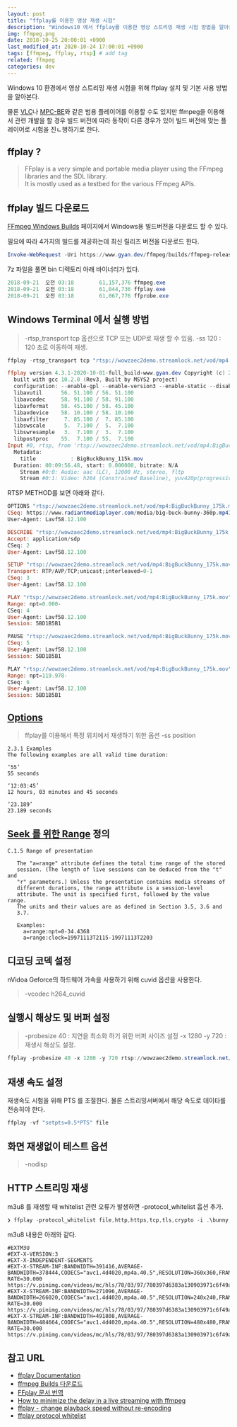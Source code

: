 ```yaml
---
layout: post
title: "ffplay를 이용한 영상 재생 시험"
description: "Windows10 에서 ffplay를 이용한 영상 스트리밍 재생 시험 방법을 알아본다."
img: ffmpeg.png
date: 2018-10-25 20:00:01 +0900
last_modified_at: 2020-10-24 17:00:01 +0900
tags: [ffmpeg, ffplay, rtsp] # add tag
related: ffmpeg
categories: dev
---
```


Windows 10 환경에서 영상 스트리밍 재생 시험을 위해 ffplay 설치 및 기본 사용 방법을 알아본다. 

물론 [VLC](https://www.videolan.org/index.html)나 [MPC-BE](https://sourceforge.net/projects/mpcbe/)와 같은 범용 플레이어를 이용할 수도 있지만 ffmpeg을 이용해서 관련 개발을 할 경우 빌드 버전에 따라 동작이 다른 경우가 있어 빌드 버전에 맞는 플레이어로 시험을 진ㄴ행하기로 한다. 

## ffplay ?

> FFplay is a very simple and portable media player using the FFmpeg libraries and the SDL library.   
> It is mostly used as a testbed for the various FFmpeg APIs.

## ffplay 빌드 다운로드 

[FFmpeg Windows Builds](https://www.gyan.dev/ffmpeg/builds/) 페이지에서 Windows용 빌드버전을 다운로드 할 수 있다.   

필요에 따라 4가지의 빌드를 제공하는데 최신 릴리즈 버전을 다운로드 한다. 

```powershell
Invoke-WebRequest -Uri https://www.gyan.dev/ffmpeg/builds/ffmpeg-release-full.7z -OutFile ffmpeg-release-full.7z
```

7z 파일을 풀면 bin 디렉토리 아래 바이너리가 있다. 

```powershell
2018-09-21  오전 03:18        61,157,376 ffmpeg.exe
2018-09-21  오전 03:18        61,044,736 ffplay.exe
2018-09-21  오전 03:18        61,067,776 ffprobe.exe
```

## Windows Terminal 에서 실행 방법 
 
> -rtsp_transport tcp 옵션으로 TCP 또는 UDP로 재생 할 수 있음. 
> -ss 120 : 120 초로 이동하여 재생. 

```powershell
ffplay -rtsp_transport tcp "rtsp://wowzaec2demo.streamlock.net/vod/mp4:BigBuckBunny_115k.mov" -ss 120

ffplay version 4.3.1-2020-10-01-full_build-www.gyan.dev Copyright (c) 2003-2020 the FFmpeg developers
  built with gcc 10.2.0 (Rev3, Built by MSYS2 project)
  configuration: --enable-gpl --enable-version3 --enable-static --disable-w32threads --disable-autodetect --enable-fontconfig --enable-iconv --enable-gnutls --enable-libxml2 --enable-gmp --enable-lzma --enable-libsnappy --enable-zlib --enable-libsrt --enable-libssh --enable-libzmq --enable-avisynth --enable-libbluray --enable-libcaca --enable-sdl2 --enable-libdav1d --enable-libzvbi --enable-librav1e --enable-libwebp --enable-libx264 --enable-libx265 --enable-libxvid --enable-libaom --enable-libopenjpeg --enable-libvpx --enable-libass --enable-frei0r --enable-libfreetype --enable-libfribidi --enable-libvidstab --enable-libvmaf --enable-libzimg --enable-amf --enable-cuda-llvm --enable-cuvid --enable-ffnvcodec --enable-nvdec --enable-nvenc --enable-d3d11va --enable-dxva2 --enable-libmfx --enable-libcdio --enable-libgme --enable-libmodplug --enable-libopenmpt --enable-libopencore-amrwb --enable-libmp3lame --enable-libshine --enable-libtheora --enable-libtwolame --enable-libvo-amrwbenc --enable-libilbc --enable-libgsm --enable-libopencore-amrnb --enable-libopus --enable-libspeex --enable-libvorbis --enable-ladspa --enable-libbs2b --enable-libflite --enable-libmysofa --enable-librubberband --enable-libsoxr --enable-chromaprint
  libavutil      56. 51.100 / 56. 51.100
  libavcodec     58. 91.100 / 58. 91.100
  libavformat    58. 45.100 / 58. 45.100
  libavdevice    58. 10.100 / 58. 10.100
  libavfilter     7. 85.100 /  7. 85.100
  libswscale      5.  7.100 /  5.  7.100
  libswresample   3.  7.100 /  3.  7.100
  libpostproc    55.  7.100 / 55.  7.100
Input #0, rtsp, from 'rtsp://wowzaec2demo.streamlock.net/vod/mp4:BigBuckBunny_115k.mov':
  Metadata:
    title           : BigBuckBunny_115k.mov
  Duration: 00:09:56.48, start: 0.000000, bitrate: N/A
    Stream #0:0: Audio: aac (LC), 12000 Hz, stereo, fltp
    Stream #0:1: Video: h264 (Constrained Baseline), yuv420p(progressive), 240x160, 24 fps, 24 tbr, 90k tbn, 48 tbc
```

RTSP METHOD를 보면 아래와 같다.  

```powershell
OPTIONS "rtsp://wowzaec2demo.streamlock.net/vod/mp4:BigBuckBunny_175k.mov" RTSP/1.0
CSeq: https://www.radiantmediaplayer.com/media/big-buck-bunny-360p.mp41
User-Agent: Lavf58.12.100

DESCRIBE "rtsp://wowzaec2demo.streamlock.net/vod/mp4:BigBuckBunny_175k.mov" RTSP/1.0
Accept: application/sdp
CSeq: 2
User-Agent: Lavf58.12.100

SETUP "rtsp://wowzaec2demo.streamlock.net/vod/mp4:BigBuckBunny_175k.mov" RTSP/1.0
Transport: RTP/AVP/TCP;unicast;interleaved=0-1
CSeq: 3
User-Agent: Lavf58.12.100

PLAY "rtsp://wowzaec2demo.streamlock.net/vod/mp4:BigBuckBunny_175k.mov" RTSP/1.0
Range: npt=0.000-
CSeq: 4
User-Agent: Lavf58.12.100
Session: 5BD1B5B1

PAUSE "rtsp://wowzaec2demo.streamlock.net/vod/mp4:BigBuckBunny_175k.mov" RTSP/1.0
CSeq: 5
User-Agent: Lavf58.12.100
Session: 5BD1B5B1

PLAY "rtsp://wowzaec2demo.streamlock.net/vod/mp4:BigBuckBunny_175k.mov" RTSP/1.0
Range: npt=119.978-
CSeq: 6
User-Agent: Lavf58.12.100
Session: 5BD1B5B1
```

## [Options](https://ffmpeg.org/ffmpeg-utils.html#time-duration-syntax)

> ffplay를 이용해서 특정 위치에서 재생하기 위한 옵션 
> -ss position 

```
2.3.1 Examples
The following examples are all valid time duration:

‘55’
55 seconds

‘12:03:45’
12 hours, 03 minutes and 45 seconds

‘23.189’
23.189 seconds
```

## [Seek 를 위한 Range](https://tools.ietf.org/html/rfc2326#appendix-C.1.5) 정의

```
C.1.5 Range of presentation

   The "a=range" attribute defines the total time range of the stored
   session. (The length of live sessions can be deduced from the "t" and
   "r" parameters.) Unless the presentation contains media streams of
   different durations, the range attribute is a session-level
   attribute. The unit is specified first, followed by the value range.
   The units and their values are as defined in Section 3.5, 3.6 and
   3.7.

   Examples:
     a=range:npt=0-34.4368
     a=range:clock=19971113T2115-19971113T2203
``` 

## 디코딩 코덱 설정 
 
nVidoa Geforce의 하드웨어 가속을 사용하기 위해 cuvid 옵션을 사용한다. 

> -vcodec h264_cuvid 

## 실행시 해상도 및 버퍼 설정

> -probesize 40 : 지연을 최소화 하기 위한 버퍼 사이즈 설정
> -x 1280 -y 720 : 재생시 해상도 설정. 


```powershell
ffplay -probesize 40 -x 1280 -y 720 rtsp://wowzaec2demo.streamlock.net/vod/mp4:BigBuckBunny_175k.mov
```

## 재생 속도 설정 

재생속도 시험을 위해 PTS 를 조절한다. 물론 스트리밍서버에서 해당 속도로 데이타를 전송히야 한다. 

```powershell
ffplay -vf "setpts=0.5*PTS" file
```

## 화면 재생없이 테스트 옵션 

> -nodisp 


## HTTP 스트리밍 재생 

m3u8 를 재생할 때 whitelist 관련 오류가 발생하면 -protocol_whitelist 옵션 추가. 

```powershell
❯ ffplay -protocol_whitelist file,http,https,tcp,tls,crypto -i .\bunny.m3u8
``` 

m3u8 내용은 아래와 같다. 

```
#EXTM3U
#EXT-X-VERSION:3
#EXT-X-INDEPENDENT-SEGMENTS
#EXT-X-STREAM-INF:BANDWIDTH=391416,AVERAGE-BANDWIDTH=378444,CODECS="avc1.4d4020,mp4a.40.5",RESOLUTION=360x360,FRAME-RATE=30.000
https://v.pinimg.com/videos/mc/hls/78/03/97/780397d6383a130903971c6f49a2f92b_360w.m3u8
#EXT-X-STREAM-INF:BANDWIDTH=271096,AVERAGE-BANDWIDTH=266020,CODECS="avc1.4d4020,mp4a.40.5",RESOLUTION=240x240,FRAME-RATE=30.000
https://v.pinimg.com/videos/mc/hls/78/03/97/780397d6383a130903971c6f49a2f92b_240w.m3u8
#EXT-X-STREAM-INF:BANDWIDTH=491808,AVERAGE-BANDWIDTH=484664,CODECS="avc1.4d4020,mp4a.40.5",RESOLUTION=480x480,FRAME-RATE=30.000
https://v.pinimg.com/videos/mc/hls/78/03/97/780397d6383a130903971c6f49a2f92b_480w.m3u8
```

## 참고 URL
- [ffplay Documentation](https://ffmpeg.org/ffplay.html) 
- [ffmpeg Builds 다운로드](https://ffmpeg.zeranoe.com/builds/)  
- [FFplay 문서 번역](https://whiteduck.tistory.com/131)  
- [How to minimize the delay in a live streaming with ffmpeg](https://stackoverflow.com/questions/16658873/how-to-minimize-the-delay-in-a-live-streaming-with-ffmpeg)  
- [ffplay - change playback speed without re-encoding](https://stackoverflow.com/questions/40370728/ffplay-change-playback-speed-without-re-encoding)  
- [ffplay protocol whitelist](https://stackoverflow.com/questions/50455695/why-does-ffmpeg-ignore-protocol-whitelist-flag-when-converting-https-m3u8-stream)

